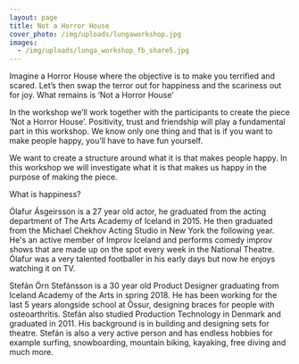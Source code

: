 ```yaml
---
layout: page
title: Not a Horror House
cover_photo: /img/uploads/lungaworkshop.jpg
images:
  - /img/uploads/lunga_workshop_fb_share5.jpg
---
```

Imagine a Horror House where the objective is to make you terrified and scared. Let’s then swap the terror out for happiness and the scariness out for joy. What remains is ‘Not a Horror House’

In the workshop we’ll work together with the participants to create the piece ‘Not a Horror House’. Positivity, trust and friendship will play a fundamental part in this workshop. We know only one thing and that is if you want to make people happy, you’ll have to have fun yourself.

We want to create a structure around what it is that makes people happy. In this workshop we will investigate what it is that makes us happy in the purpose of making the piece.

What is happiness?





Ólafur Ásgeirsson is a 27 year old actor, he graduated from the acting department of The Arts Academy of Iceland in 2015. He then graduated from the Michael Chekhov Acting Studio in New York the following year. He's an active member of Improv Iceland and performs comedy improv shows that are made up on the spot every week in the National Theatre. Ólafur was a very talented footballer in his early days but now he enjoys watching it on TV.



Stefán Örn Stefánsson is a 30 year old Product Designer graduating from Iceland Academy of the Arts in spring 2018. He has been working for the last 5 years alongside school at Össur, designing braces for people with osteoarthritis. Stefán also studied Production Technology in Denmark and graduated in 2011. His background is in building and designing sets for theatre. Stefán is also a very active person and has endless hobbies for example surfing, snowboarding, mountain biking, kayaking, free diving and much more.
